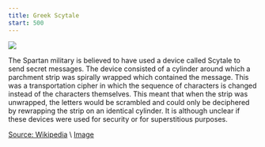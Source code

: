```yaml
---
title: Greek Scytale
start: 500 
---
```


![](https://upload.wikimedia.org/wikipedia/commons/thumb/5/51/Skytale.png/1024px-Skytale.png)

The Spartan military is believed to have used a device called Scytale to send secret messages. The device consisted of a cylinder around which a parchment strip was spirally wrapped which contained the message.   This was a transportation cipher in which the sequence of characters is changed instead of the characters themselves. This meant that when the strip was unwrapped, the letters would be scrambled and could only be deciphered by rewrapping the strip on an identical cylinder. It is although unclear if these devices were used for security or for superstitious purposes.

[Source: Wikipedia](https://en.wikipedia.org/wiki/Wolfgang_Amadeus_Mozart)
\\
[Image](https://upload.wikimedia.org/wikipedia/commons/thumb/5/51/Skytale.png/1024px-Skytale.png)
